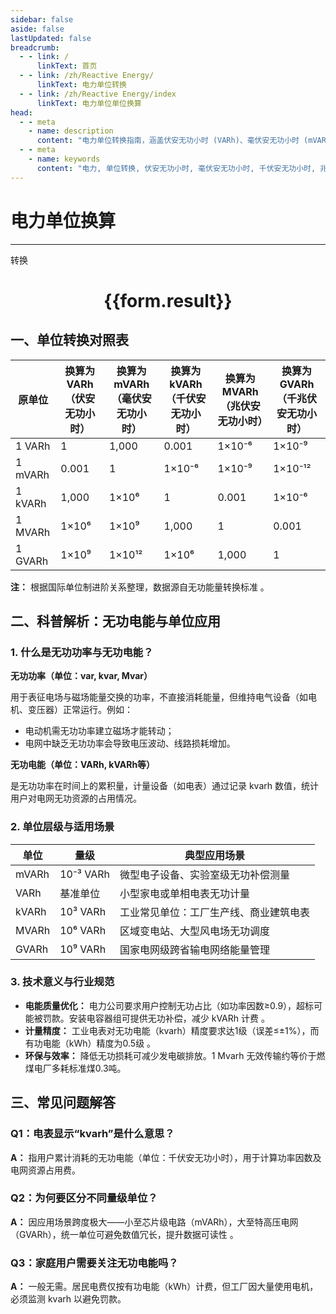 ```yaml
---
sidebar: false
aside: false
lastUpdated: false
breadcrumb:
  - - link: /
      linkText: 首页
  - - link: /zh/Reactive Energy/
      linkText: 电力单位转换
  - - link: /zh/Reactive Energy/index
      linkText: 电力单位单位换算
head:
  - - meta
    - name: description
      content: "电力单位转换指南，涵盖伏安无功小时 (VARh)、毫伏安无功小时 (mVARh)、千伏安无功小时 (kVARh)、兆伏安无功小时 (MVARh)、千兆伏安无功小时 (GVARh) 的详细换算公式与说明。"
  - - meta
    - name: keywords
      content: "电力, 单位转换, 伏安无功小时, 毫伏安无功小时, 千伏安无功小时, 兆伏安无功小时, 千兆伏安无功小时, 换算公式, 电力单位换算指南"
---
```

# 电力单位换算
---
<script setup>
import { onMounted, reactive, inject ,ref  } from 'vue'
import { NButton,NForm ,NFormItem,NInput,NInputNumber,NSelect,NCard,useMessage ,NGrid ,NGi } from 'naive-ui'
import { defineClientComponent } from 'vitepress'
import { Charge } from '../../files';
const convert = inject('convert')
const options =  [
  { "label": "伏安无功小时 (VARh)", "value": "VARh" },
  { "label": "毫伏安无功小时 (mVARh)", "value": "mVARh" },
  { "label": "千伏安无功小时 (kVARh)", "value": "kVARh" },
  { "label": "兆伏安无功小时 (MVARh)", "value": "MVARh" },
  { "label": "千兆伏安无功小时 (GVARh)", "value": "GVARh" }
];
const formRef = ref(null);
const rules = {
  number:{
    required: true,
    type: 'number',
    trigger: "blur"
  },
  to:{
    required: true,
    trigger: "select"
  },
  from:{
    required: true,
    trigger: "select"
  }
}
const form = reactive({
  number:null,
  to:'',
  from:'',
  result:'',
  title:'面积单位换算',
})
const convertHandler = (e) => {
   e.preventDefault();
  formRef.value?.validate((errors)=>{
    if (!errors) {
      form.result = `${form.number}${form.from} = ${convert(form.number).from(form.from).to(form.to)}${form.to}`
    }
  })
}
</script>

<n-form size="large" :model="form" ref='formRef' :rules="rules">
  <n-form-item label="数值"  path="number">
    <n-input-number size="large" style="width:100%" :min="0" v-model:value="form.number"   placeholder="请输入要转换的数值" />
  </n-form-item>
  <n-form-item label="从" path="from">
    <n-select  size="large" :options="options" v-model:value="form.from" placeholder="请选择原始单位" />
  </n-form-item>
  <n-form-item label="到" path="to">
    <n-select  size="large" :options="options" v-model:value="form.to" placeholder="请选择转换单位" />
  </n-form-item>
  <n-form-item>
    <n-button type="primary" style="width:100%" @click="convertHandler">转换</n-button>
  </n-form-item>
</n-form>
<n-card  embedded :bordered="false" hoverable>
  <div  style="text-align:center">
    <h1>{{form.result}}</h1>
  </div>
</n-card>


## 一、单位转换对照表

| 原单位 | 换算为 VARh（伏安无功小时） | 换算为 mVARh（毫伏安无功小时） | 换算为 kVARh（千伏安无功小时） | 换算为 MVARh（兆伏安无功小时） | 换算为 GVARh（千兆伏安无功小时） |
| --- | --- | --- | --- | --- | --- |
| 1 VARh | 1 | 1,000 | 0.001 | 1×10⁻⁶ | 1×10⁻⁹ |
| 1 mVARh | 0.001 | 1 | 1×10⁻⁶ | 1×10⁻⁹ | 1×10⁻¹² |
| 1 kVARh | 1,000 | 1×10⁶ | 1 | 0.001 | 1×10⁻⁶ |
| 1 MVARh | 1×10⁶ | 1×10⁹ | 1,000 | 1 | 0.001 |
| 1 GVARh | 1×10⁹ | 1×10¹² | 1×10⁶ | 1,000 | 1 |

**注：** 根据国际单位制进阶关系整理，数据源自无功能量转换标准 。

## 二、科普解析：无功电能与单位应用

### 1. 什么是无功功率与无功电能？

**无功功率（单位：var, kvar, Mvar）**

用于表征电场与磁场能量交换的功率，不直接消耗能量，但维持电气设备（如电机、变压器）正常运行。例如：

- 电动机需无功功率建立磁场才能转动；
- 电网中缺乏无功功率会导致电压波动、线路损耗增加。

**无功电能（单位：VARh, kVARh等）**

是无功功率在时间上的累积量，计量设备（如电表）通过记录 kvarh 数值，统计用户对电网无功资源的占用情况。

### 2. 单位层级与适用场景

| 单位 | 量级 | 典型应用场景 |
| --- | --- | --- |
| mVARh | 10⁻³ VARh | 微型电子设备、实验室级无功补偿测量 |
| VARh | 基准单位 | 小型家电或单相电表无功计量 |
| kVARh | 10³ VARh | 工业常见单位：工厂生产线、商业建筑电表  |
| MVARh | 10⁶ VARh | 区域变电站、大型风电场无功调度  |
| GVARh | 10⁹ VARh | 国家电网级跨省输电网络能量管理  |

### 3. 技术意义与行业规范

- **电能质量优化：**
  电力公司要求用户控制无功占比（如功率因数≥0.9），超标可能被罚款。安装电容器组可提供无功补偿，减少 kVARh 计费 。
- **计量精度：**
  工业电表对无功电能（kvarh）精度要求达1级（误差≤±1%），而有功电能（kWh）精度为0.5级 。
- **环保与效率：**
  降低无功损耗可减少发电碳排放。1 Mvarh 无效传输约等价于燃煤电厂多耗标准煤0.3吨。

## 三、常见问题解答

### Q1：电表显示“kvarh”是什么意思？

**A：** 指用户累计消耗的无功电能（单位：千伏安无功小时），用于计算功率因数及电网资源占用费。

### Q2：为何要区分不同量级单位？

**A：** 因应用场景跨度极大——小至芯片级电路（mVARh），大至特高压电网（GVARh），统一单位可避免数值冗长，提升数据可读性 。

### Q3：家庭用户需要关注无功电能吗？

**A：** 一般无需。居民电费仅按有功电能（kWh）计费，但工厂因大量使用电机，必须监测 kvarh 以避免罚款。
